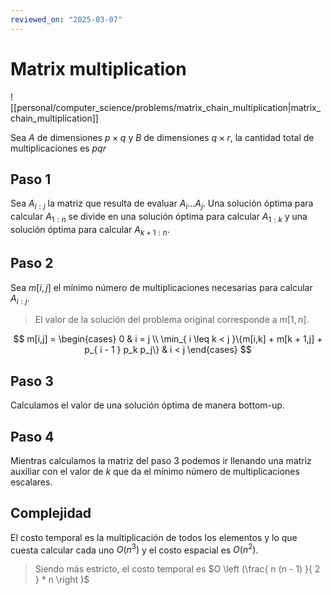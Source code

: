 ```yaml
---
reviewed_on: "2025-03-07"
---
```


# Matrix multiplication

![[personal/computer_science/problems/matrix_chain_multiplication|matrix_chain_multiplication]]

Sea $A$ de dimensiones $p \times q$ y $B$ de dimensiones $q \times r$, la cantidad total de multiplicaciones es $p q r$

## Paso $1$

Sea $A_{ i:j }$ la matriz que resulta de evaluar $A_i \dots A_j$. Una solución óptima para calcular $A_{ 1:n }$ se divide en una solución óptima para calcular $A_{ 1:k }$ y una solución óptima para calcular $A_{ k + 1:n }$.

## Paso $2$

Sea $m[i,j]$ el mínimo número de multiplicaciones necesarias para calcular $A_{ i:j }$.

> El valor de la solución del problema original corresponde a $m[1,n]$.

$$
m[i,j] = \begin{cases}
		0                                                                 & i = j \\
		\min_{ i \leq k < j }\{m[i,k] + m[k + 1,j] + p_{ i - 1 } p_k p_j\} & i < j
	\end{cases}
$$

## Paso $3$

Calculamos el valor de una solución óptima de manera bottom-up.

## Paso $4$

Mientras calculamos la matriz del paso $3$ podemos ir llenando una matriz auxiliar con el valor de $k$ que da el mínimo número de multiplicaciones escalares.

## Complejidad

El costo temporal es la multiplicación de todos los elementos y lo que cuesta calcular cada uno $O(n^3)$ y el costo espacial es $O(n^2)$.

> Siendo más estricto, el costo temporal es $O \left (\frac{ n (n - 1) }{ 2 } * n \right )$
